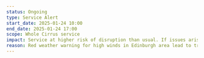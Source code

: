 ```yaml
---
status: Ongoing
type: Service Alert
start_date: 2025-01-24 10:00 
end_date: 2025-01-24 17:00
scope: Whole Cirrus service
impact: Service at higher risk of disruption than usual. If issues arise, service may take longer to restore.
reason: Red weather warning for high winds in Edinburgh area lead to travel restrictions and higher than usual risk of power/building damage issues.
---
```

